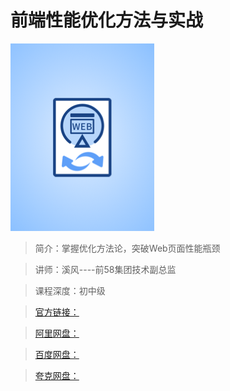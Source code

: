 # 前端性能优化方法与实战

![img](../../assets/Ciqc1GAXbriAGqn3AAEgx3qPrKo991.png)

> 简介：掌握优化方法论，突破Web页面性能瓶颈

> 讲师：溪风----前58集团技术副总监

> 课程深度：初中级

> [官方链接：]()

> [阿里网盘：]()

> [百度网盘：]()

> [夸克网盘：]()
